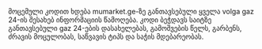 მოცემული კოდით ხდება mumarket.ge-ზე განთავსებული ყველა volga gaz 24-ის შესახებ ინფორმაციის წამოღება.
კოდი ბეჭდავს საიტზე განთავსებული gaz 24-ების დასახელებას, გამოშვების წელს, გარბენს, ძრავის მოცულობას, საწვავის ტიპს და საჭის მდებარეობას.
